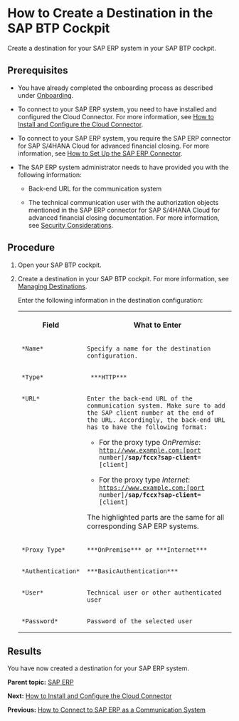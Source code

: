 <!-- loio6ec67822497649dcaed61baf476fe3aa -->

# How to Create a Destination in the SAP BTP Cockpit

Create a destination for your SAP ERP system in your SAP BTP cockpit.



<a name="loio6ec67822497649dcaed61baf476fe3aa__prereq_vp4_h2b_5qb"/>

## Prerequisites

-   You have already completed the onboarding process as described under [Onboarding](../Onboarding/onboarding-1987953.md).

-   To connect to your SAP ERP system, you need to have installed and configured the Cloud Connector. For more information, see [How to Install and Configure the Cloud Connector](how-to-install-and-configure-the-cloud-connector-3d19a8a.md).

-   To connect to your SAP ERP system, you require the SAP ERP connector for SAP S/4HANA Cloud for advanced financial closing. For more information, see [How to Set Up the SAP ERP Connector](how-to-set-up-the-sap-erp-connector-b139d1e.md).

-   The SAP ERP system administrator needs to have provided you with the following information:

    -   Back-end URL for the communication system

    -   The technical communication user with the authorization objects mentioned in the SAP ERP connector for SAP S/4HANA Cloud for advanced financial closing documentation. For more information, see [Security Considerations](https://help.sap.com/docs/SAP_ERP_CONNECTOR_FOR_ADVANCED_FINANCIAL_CLOSING/c56f7dab0ed341afad9581be5651184f/c552f0649acd42a7bb8638359ca82897.html).





## Procedure

1.  Open your SAP BTP cockpit.

2.  Create a destination in your SAP BTP cockpit. For more information, see [Managing Destinations](https://help.sap.com/docs/CP_CONNECTIVITY/cca91383641e40ffbe03bdc78f00f681/84e45e071c7646c88027fffc6a7bb787.html).

    Enter the following information in the destination configuration:


    <table>
    <tr>
    <th valign="top">

    Field


    
    </th>
    <th valign="top">

    What to Enter


    
    </th>
    </tr>
    <tr>
    <td valign="top">
    
        *Name*


    
    </td>
    <td valign="top">
    
        Specify a name for the destination configuration.


    
    </td>
    </tr>
    <tr>
    <td valign="top">
    
        *Type*


    
    </td>
    <td valign="top">
    
         ***HTTP*** 


    
    </td>
    </tr>
    <tr>
    <td valign="top">
    
        *URL*


    
    </td>
    <td valign="top">
    
        Enter the back-end URL of the communication system. Make sure to add the SAP client number at the end of the URL. Accordingly, the back-end URL has to have the following format:

    -   For the proxy type *OnPremise*: <code>http://www.example.com:[port number]<b>/sap/fccx?sap-client</b>=[client]</code>

    -   For the proxy type *Internet*: <code>https://www.example.com:[port number]<b>/sap/fccx?sap-client</b>=[client]</code>


    The highlighted parts are the same for all corresponding SAP ERP systems.


    
    </td>
    </tr>
    <tr>
    <td valign="top">
    
        *Proxy Type*


    
    </td>
    <td valign="top">
    
        ***OnPremise*** or ***Internet***


    
    </td>
    </tr>
    <tr>
    <td valign="top">
    
        *Authentication*


    
    </td>
    <td valign="top">
    
        ***BasicAuthentication***


    
    </td>
    </tr>
    <tr>
    <td valign="top">
    
        *User*


    
    </td>
    <td valign="top">
    
        Technical user or other authenticated user


    
    </td>
    </tr>
    <tr>
    <td valign="top">
    
        *Password*


    
    </td>
    <td valign="top">
    
        Password of the selected user


    
    </td>
    </tr>
    </table>
    



<a name="loio6ec67822497649dcaed61baf476fe3aa__result_ctp_s2b_5qb"/>

## Results

You have now created a destination for your SAP ERP system.

**Parent topic:** [SAP ERP](sap-erp-7b85121.md "Perform the following steps to connect SAP S/4HANA Cloud for advanced financial closing to your SAP ERP system. Perform the last step only if it applies to your use case.")

**Next:** [How to Install and Configure the Cloud Connector](how-to-install-and-configure-the-cloud-connector-3d19a8a.md "If you want to connect to SAP ERP, you need to install and configure the Cloud Connector as additional software.")

**Previous:** [How to Connect to SAP ERP as a Communication System](how-to-connect-to-sap-erp-as-a-communication-system-e11be48.md "Connect to your SAP ERP system to retrieve information about organizational units, the factory calendar, and so on.")

